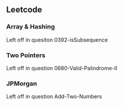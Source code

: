 ## Leetcode 

### Array & Hashing 

Left off in quesiton 0392-isSubsequence

### Two Pointers

Left off in question 0680-Valid-Palindrome-II


### JPMorgan

Left off in question Add-Two-Numbers

